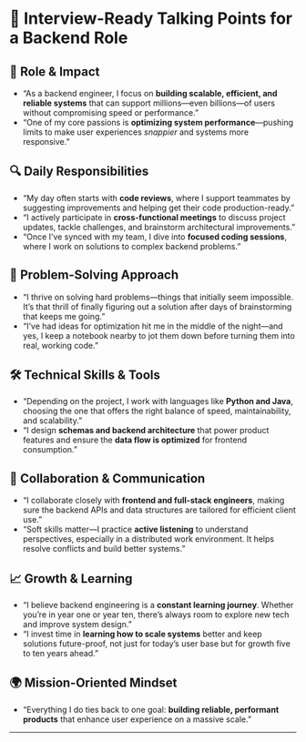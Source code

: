 # 💼 Interview-Ready Talking Points for a Backend Role

## 🚀 **Role & Impact**

* “As a backend engineer, I focus on **building scalable, efficient, and reliable systems** that can support millions—even billions—of users without compromising speed or performance.”
* “One of my core passions is **optimizing system performance**—pushing limits to make user experiences *snappier* and systems more responsive.”

## 🔍 **Daily Responsibilities**

* “My day often starts with **code reviews**, where I support teammates by suggesting improvements and helping get their code production-ready.”
* “I actively participate in **cross-functional meetings** to discuss project updates, tackle challenges, and brainstorm architectural improvements.”
* “Once I’ve synced with my team, I dive into **focused coding sessions**, where I work on solutions to complex backend problems.”

## 🧠 **Problem-Solving Approach**

* “I thrive on solving hard problems—things that initially seem impossible. It’s that thrill of finally figuring out a solution after days of brainstorming that keeps me going.”
* “I’ve had ideas for optimization hit me in the middle of the night—and yes, I keep a notebook nearby to jot them down before turning them into real, working code.”

## 🛠️ **Technical Skills & Tools**

* “Depending on the project, I work with languages like **Python and Java**, choosing the one that offers the right balance of speed, maintainability, and scalability.”
* “I design **schemas and backend architecture** that power product features and ensure the **data flow is optimized** for frontend consumption.”

## 🤝 **Collaboration & Communication**

* “I collaborate closely with **frontend and full-stack engineers**, making sure the backend APIs and data structures are tailored for efficient client use.”
* “Soft skills matter—I practice **active listening** to understand perspectives, especially in a distributed work environment. It helps resolve conflicts and build better systems.”

## 📈 **Growth & Learning**

* “I believe backend engineering is a **constant learning journey**. Whether you’re in year one or year ten, there’s always room to explore new tech and improve system design.”
* “I invest time in **learning how to scale systems** better and keep solutions future-proof, not just for today’s user base but for growth five to ten years ahead.”

## 🌍 **Mission-Oriented Mindset**

* “Everything I do ties back to one goal: **building reliable, performant products** that enhance user experience on a massive scale.”

---

